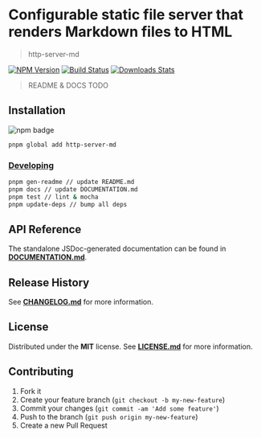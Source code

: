 # Configurable static file server that renders Markdown files to HTML

> http-server-md

[![NPM Version][npm-image]][npm-url]
[![Build Status][travis-image]][travis-url]
[![Downloads Stats][npm-downloads]][npm-url]

> README & DOCS TODO

## Installation

![npm badge](https://nodei.co/npm/http-server-md.png?downloads=true&downloadRank=true&stars=true)

```bash
pnpm global add http-server-md
```

### [Developing](#developing)

```bash
pnpm gen-readme // update README.md
pnpm docs // update DOCUMENTATION.md
pnpm test // lint & mocha
pnpm update-deps // bump all deps
```

## API Reference

The standalone JSDoc-generated documentation can be found in
[**DOCUMENTATION.md**](/DOCUMENTATION.md).

## Release History

See [**CHANGELOG.md**](/CHANGELOG.md) for more information.

## License

Distributed under the **MIT** license. See [**LICENSE.md**](/LICENSE.md) for
more information.

## Contributing

1. Fork it
2. Create your feature branch (`git checkout -b my-new-feature`)
3. Commit your changes (`git commit -am 'Add some feature'`)
4. Push to the branch (`git push origin my-new-feature`)
5. Create a new Pull Request

[npm-image]: https://img.shields.io/npm/v/http-server-md.svg?style=flat-square
[npm-url]: https://npmjs.org/package/http-server-md
[npm-downloads]: https://img.shields.io/npm/dm/http-server-md.svg?style=flat-square
[travis-image]: https://img.shields.io/travis/f3rno/http-server-md/master.svg?style=flat-square
[travis-url]: https://travis-ci.org/f3rno/http-server-md
